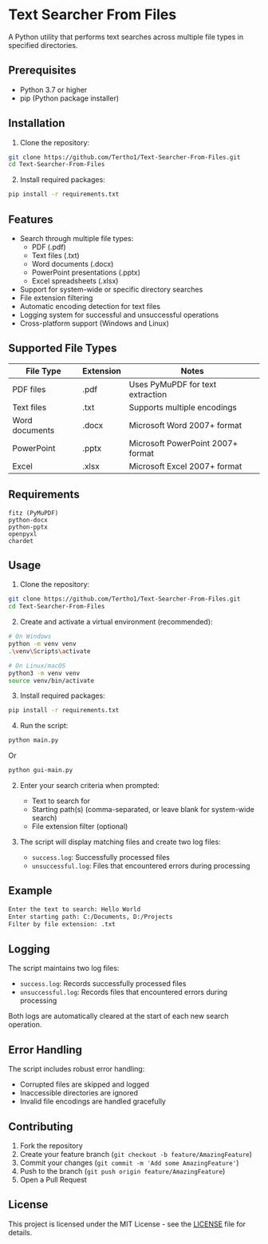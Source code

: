 # Text Searcher From Files

A Python utility that performs text searches across multiple file types in specified directories.

## Prerequisites

- Python 3.7 or higher
- pip (Python package installer)

## Installation

1. Clone the repository:

```bash
git clone https://github.com/Tertho1/Text-Searcher-From-Files.git
cd Text-Searcher-From-Files
```

2. Install required packages:

```bash
pip install -r requirements.txt
```

## Features

- Search through multiple file types:
  - PDF (.pdf)
  - Text files (.txt)
  - Word documents (.docx)
  - PowerPoint presentations (.pptx)
  - Excel spreadsheets (.xlsx)
- Support for system-wide or specific directory searches
- File extension filtering
- Automatic encoding detection for text files
- Logging system for successful and unsuccessful operations
- Cross-platform support (Windows and Linux)

## Supported File Types

| File Type      | Extension | Notes                             |
| -------------- | --------- | --------------------------------- |
| PDF files      | .pdf      | Uses PyMuPDF for text extraction  |
| Text files     | .txt      | Supports multiple encodings       |
| Word documents | .docx     | Microsoft Word 2007+ format       |
| PowerPoint     | .pptx     | Microsoft PowerPoint 2007+ format |
| Excel          | .xlsx     | Microsoft Excel 2007+ format      |

## Requirements

```
fitz (PyMuPDF)
python-docx
python-pptx
openpyxl
chardet
```

## Usage
1. Clone the repository:
```bash
git clone https://github.com/Tertho1/Text-Searcher-From-Files.git
cd Text-Searcher-From-Files
```

2. Create and activate a virtual environment (recommended):
```bash
# On Windows
python -m venv venv
.\venv\Scripts\activate

# On Linux/macOS
python3 -m venv venv
source venv/bin/activate
```

3. Install required packages:
```bash
pip install -r requirements.txt
```
4. Run the script:
```bash
python main.py
```
Or

```bash
python gui-main.py
```

2. Enter your search criteria when prompted:

   - Text to search for
   - Starting path(s) (comma-separated, or leave blank for system-wide search)
   - File extension filter (optional)

3. The script will display matching files and create two log files:
   - `success.log`: Successfully processed files
   - `unsuccessful.log`: Files that encountered errors during processing

## Example

```bash
Enter the text to search: Hello World
Enter starting path: C:/Documents, D:/Projects
Filter by file extension: .txt
```

## Logging

The script maintains two log files:

- `success.log`: Records successfully processed files
- `unsuccessful.log`: Records files that encountered errors during processing

Both logs are automatically cleared at the start of each new search operation.

## Error Handling

The script includes robust error handling:

- Corrupted files are skipped and logged
- Inaccessible directories are ignored
- Invalid file encodings are handled gracefully

## Contributing

1. Fork the repository
2. Create your feature branch (`git checkout -b feature/AmazingFeature`)
3. Commit your changes (`git commit -m 'Add some AmazingFeature'`)
4. Push to the branch (`git push origin feature/AmazingFeature`)
5. Open a Pull Request

## License

This project is licensed under the MIT License - see the [LICENSE](LICENSE) file for details.

